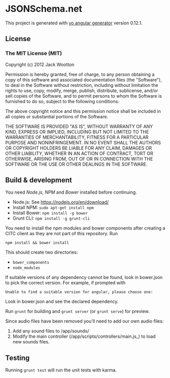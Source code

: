 # JSONSchema.net

This project is generated with [yo angular generator](https://github.com/yeoman/generator-angular)
version 0.12.1.

## License
### The MIT License (MIT)

Copyright (c) 2012 Jack Wootton

Permission is hereby granted, free of charge, to any person obtaining a copy
of this software and associated documentation files (the "Software"), to deal
in the Software without restriction, including without limitation the rights
to use, copy, modify, merge, publish, distribute, sublicense, and/or sell
copies of the Software, and to permit persons to whom the Software is
furnished to do so, subject to the following conditions:

The above copyright notice and this permission notice shall be included in all
copies or substantial portions of the Software.

THE SOFTWARE IS PROVIDED "AS IS", WITHOUT WARRANTY OF ANY KIND, EXPRESS OR
IMPLIED, INCLUDING BUT NOT LIMITED TO THE WARRANTIES OF MERCHANTABILITY,
FITNESS FOR A PARTICULAR PURPOSE AND NONINFRINGEMENT. IN NO EVENT SHALL THE
AUTHORS OR COPYRIGHT HOLDERS BE LIABLE FOR ANY CLAIM, DAMAGES OR OTHER
LIABILITY, WHETHER IN AN ACTION OF CONTRACT, TORT OR OTHERWISE, ARISING FROM,
OUT OF OR IN CONNECTION WITH THE SOFTWARE OR THE USE OR OTHER DEALINGS IN THE
SOFTWARE.

## Build & development

You need _Node.js_, _NPM_ and _Bower_ installed before continuing.

* Node.js: See https://nodejs.org/en/download/
* Install NPM: `sudo apt-get install npm`
* Install Bower: `npm install -g bower`
* Grunt CLI: `npm install -g grunt-cli`

You need to install the npm modules and bower components after creating a
CITC client as they are not part of this repository. Run

`npm install && bower install`

This should create two directories:

* `bower_components`
* `node_modules`

If suitable versions of any dependency cannot be found, look in bower.json to
pick the correct version. For example, if prompted with

`Unable to find a suitable version for angular, please choose one:`

Look in bower.json and see the declared dependency.

Run `grunt` for building and `grunt server` (or `grunt serve`) for preview.

Since audio files have been removed you'll need to add our own audio files:

1. Add any sound files to /app/sounds/
2. Modify the main controller (/app/scripts/controllers/main.js_)
to load new sounds files.

## Testing

Running `grunt test` will run the unit tests with karma.
